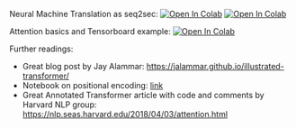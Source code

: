 Neural Machine Translation as seq2sec:
[![Open In Colab](https://colab.research.google.com/assets/colab-badge.svg)](https://colab.research.google.com/github/girafe-ai/ml-mipt/blob/advanced_s21/week1_03_Machine_Translation_and_Attention/practice_seq2seq_NMT.ipynb)
[![Open In Colab](https://colab.research.google.com/assets/colab-badge.svg)](https://colab.research.google.com/github/RAzDva1/ml-course/master/week1_03_Machine_Translation_and_Attention/practice_seq2seq_NMT.ipynb)

Attention basics and Tensorboard example:
[![Open In Colab](https://colab.research.google.com/assets/colab-badge.svg)](https://colab.research.google.com/github/girafe-ai/ml-mipt/blob/advanced_s21/week1_03_Machine_Translation_and_Attention/extra_practice_Attention_basics_and_tensorboard.ipynb)

Further readings:

- Great blog post by Jay Alammar:
  https://jalammar.github.io/illustrated-transformer/
- Notebook on positional encoding:
  [link](https://github.com/ml-mipt/ml-mipt/blob/advanced/week04_Transformer/week04_positional_encoding_carriers.ipynb)
- Great Annotated Transformer article with code and comments by Harvard NLP
  group: https://nlp.seas.harvard.edu/2018/04/03/attention.html
